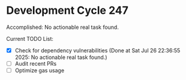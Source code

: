# Development Cycle 247

Accomplished: No actionable real task found.

Current TODO List:

- [x] Check for dependency vulnerabilities  (Done at Sat Jul 26 22:36:55 2025: No actionable real task found.)
- [ ] Audit recent PRs
- [ ] Optimize gas usage